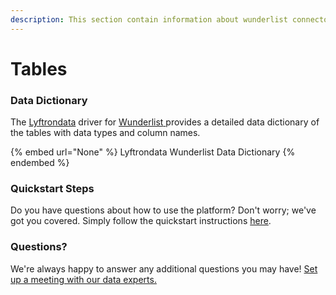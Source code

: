 ```yaml
---
description: This section contain information about wunderlist connector tables information
---
```


# Tables

### Data Dictionary

The [Lyftrondata](https://www.lyftrondata.com/) driver for [Wunderlist](None/)[ ](https://www.lyftrondata.com/integration/wunderlist/)provides a detailed data dictionary of the tables with data types and column names.

{% embed url="None" %}
Lyftrondata Wunderlist Data Dictionary
{% endembed %}

### Quickstart Steps

Do you have questions about how to use the platform? Don't worry; we've got you covered. Simply follow the quickstart instructions [here](../README.md).

### Questions? <a href="#questions" id="questions"></a>

We're always happy to answer any additional questions you may have! [Set up a meeting with our data experts.](https://www.lyftrondata.com/book-a-meeting/)

